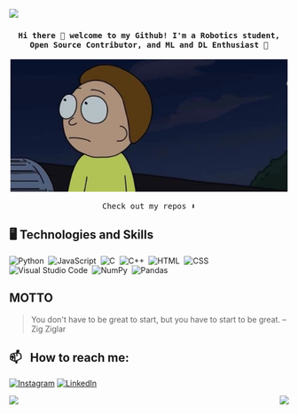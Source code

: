 <!--
Here are some ideas to get you started:

- 🔭 I’m currently working on ...
- 🌱 I’m currently learning ...
- 👯 I’m looking to collaborate on ...
- 🤔 I’m looking for help with ...
- 💬 Ask me about ...
- 📫 How to reach me: ...
- 😄 Pronouns: ...
- ⚡ Fun fact: ...
-->

![](https://komarev.com/ghpvc/?username=aikesha&color=green)


<h4 align="center"><samp> Hi there 👋 welcome to my Github! I'm a Robotics student, Open Source Contributor, and ML and DL Enthusiast 🐍  </samp></h4>

<p align="center">
  <img src="morty.PNG" alt="morty" style="width: 500px;"/>
</p>

<p align="center"><samp>
Check out my repos ⬇️  
  </samp>
</p>

## 🖥️ Technologies and Skills

![Python](https://img.shields.io/badge/-Python-05122A?style=flat&logo=python)&nbsp;
![JavaScript](https://img.shields.io/badge/-JavaScript-05122A?style=flat&logo=javascript)&nbsp;
![C](https://img.shields.io/badge/-C-05122A?style=flat&logo=C&logoColor=A8B9CC)&nbsp;
![C++](https://img.shields.io/badge/-C++-05122A?style=flat&logo=C%2B%2B&logoColor=00599C)&nbsp;
![HTML](https://img.shields.io/badge/-HTML-05122A?style=flat&logo=HTML5)&nbsp;
![CSS](https://img.shields.io/badge/-CSS-05122A?style=flat&logo=CSS3&logoColor=1572B6)&nbsp;
![Visual Studio Code](https://img.shields.io/badge/-Visual%20Studio%20Code-05122A?style=flat&logo=visual-studio-code&logoColor=007ACC)&nbsp;
![NumPy](https://img.shields.io/badge/numpy%20-%23013243.svg?&style=flat&logo=numpy&logoColor=white)&nbsp;
![Pandas](https://img.shields.io/badge/pandas%20-%23150458.svg?&style=flat&logo=pandas&logoColor=white)&nbsp;

## MOTTO

> You don't have to be great to start, but you have to start to be great. – Zig Ziglar

## 📫 &nbsp; How to reach me:

<a href="https://www.instagram.com/aikesha.ka/" target="_blank"><img src="https://raw.githubusercontent.com/arturssmirnovs/arturssmirnovs/master/ig.png" alt="Instagram" width="30"></a>
<a href="https://www.linkedin.com/in/aigerim-keutayeva/" target="_blank"><img src="https://raw.githubusercontent.com/arturssmirnovs/arturssmirnovs/master/in.png" alt="LinkedIn" width="30"></a>

<!--
<a href="https://github.com/aikesha" target="_blank"><img src="https://raw.githubusercontent.com/arturssmirnovs/arturssmirnovs/master/git.png" alt="GitHub" width="30"></a>
<a href="https://arturio.dev/" target="_blank"><img src="https://raw.githubusercontent.com/arturssmirnovs/arturssmirnovs/master/www.png" alt="Website" width="30"></a>
-->

<p align="center">
  <a href="https://github.com/aikesha">
    <img align="left" height="180em" src="https://github-readme-stats-eight-theta.vercel.app/api?username=aikesha&show_icons=true&theme=algolia&include_all_commits=true&count_private=true"/>
    <img align="right" height="180em" src="https://github-readme-stats-eight-theta.vercel.app/api/top-langs/?username=aikesha&layout=compact&langs_count=8&theme=algolia"/>
  </a>
</p>

